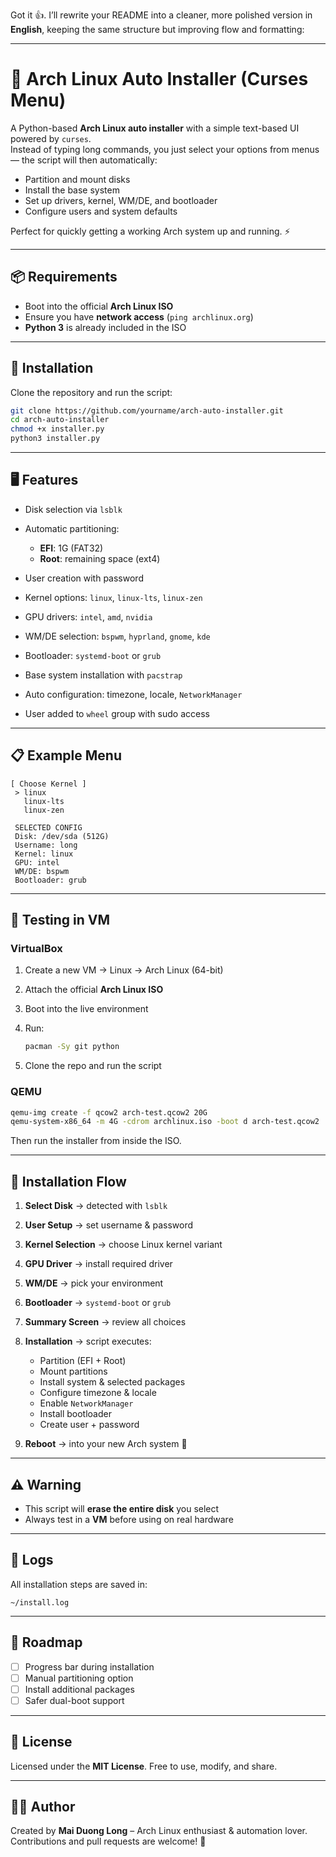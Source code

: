 Got it 👍. I’ll rewrite your README into a cleaner, more polished version in **English**, keeping the same structure but improving flow and formatting:

---

# 🚀 Arch Linux Auto Installer (Curses Menu)

A Python-based **Arch Linux auto installer** with a simple text-based UI powered by `curses`.  
Instead of typing long commands, you just select your options from menus — the script will then automatically:

- Partition and mount disks  
- Install the base system  
- Set up drivers, kernel, WM/DE, and bootloader  
- Configure users and system defaults  

Perfect for quickly getting a working Arch system up and running. ⚡

---

## 📦 Requirements

- Boot into the official **Arch Linux ISO**  
- Ensure you have **network access** (`ping archlinux.org`)  
- **Python 3** is already included in the ISO  

---

## 🔧 Installation

Clone the repository and run the script:

```bash
git clone https://github.com/yourname/arch-auto-installer.git
cd arch-auto-installer
chmod +x installer.py
python3 installer.py
```

---

## 🖥️ Features

* Disk selection via `lsblk`
* Automatic partitioning:

  * **EFI**: 1G (FAT32)
  * **Root**: remaining space (ext4)
* User creation with password
* Kernel options: `linux`, `linux-lts`, `linux-zen`
* GPU drivers: `intel`, `amd`, `nvidia`
* WM/DE selection: `bspwm`, `hyprland`, `gnome`, `kde`
* Bootloader: `systemd-boot` or `grub`
* Base system installation with `pacstrap`
* Auto configuration: timezone, locale, `NetworkManager`
* User added to `wheel` group with sudo access

---

## 📋 Example Menu

```
[ Choose Kernel ]
 > linux
   linux-lts
   linux-zen

 SELECTED CONFIG
 Disk: /dev/sda (512G)
 Username: long
 Kernel: linux
 GPU: intel
 WM/DE: bspwm
 Bootloader: grub
```

---

## 🧪 Testing in VM

### VirtualBox

1. Create a new VM → Linux → Arch Linux (64-bit)
2. Attach the official **Arch Linux ISO**
3. Boot into the live environment
4. Run:

   ```bash
   pacman -Sy git python
   ```
5. Clone the repo and run the script

### QEMU

```bash
qemu-img create -f qcow2 arch-test.qcow2 20G
qemu-system-x86_64 -m 4G -cdrom archlinux.iso -boot d arch-test.qcow2
```

Then run the installer from inside the ISO.

---

## 🔄 Installation Flow

1. **Select Disk** → detected with `lsblk`
2. **User Setup** → set username & password
3. **Kernel Selection** → choose Linux kernel variant
4. **GPU Driver** → install required driver
5. **WM/DE** → pick your environment
6. **Bootloader** → `systemd-boot` or `grub`
7. **Summary Screen** → review all choices
8. **Installation** → script executes:

   * Partition (EFI + Root)
   * Mount partitions
   * Install system & selected packages
   * Configure timezone & locale
   * Enable `NetworkManager`
   * Install bootloader
   * Create user + password
9. **Reboot** → into your new Arch system 🎉

---

## ⚠️ Warning

* This script will **erase the entire disk** you select
* Always test in a **VM** before using on real hardware

---

## 📜 Logs

All installation steps are saved in:

```
~/install.log
```

---

## 🔮 Roadmap

* [ ] Progress bar during installation
* [ ] Manual partitioning option
* [ ] Install additional packages
* [ ] Safer dual-boot support

---

## 📜 License

Licensed under the **MIT License**.
Free to use, modify, and share.

---

## 👨‍💻 Author

Created by **Mai Duong Long** – Arch Linux enthusiast & automation lover.
Contributions and pull requests are welcome! 🚀
